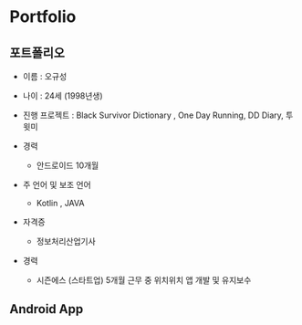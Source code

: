 # Portfolio
## 포트폴리오  
* 이름 : 오규성
* 나이 : 24세 (1998년생)  

* 진행 프로젝트 : Black Survivor Dictionary , One Day Running, DD Diary, 투윗미  
* 경력
  * 안드로이드 10개월
* 주 언어 및 보조 언어
  * Kotlin , JAVA
* 자격증
  * 정보처리산업기사 
* 경력
  * 시즌에스 (스타트업) 5개월 근무 중 위치위치 앱 개발 및 유지보수

## Android App
